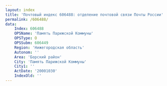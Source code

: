 ```yaml
---
layout: index
title: 'Почтовый индекс 606488: отделение почтовой связи Почты России'
permalink: /606488/
data:
    Index: 606488
    OPSName: 'Память Парижской Коммуны'
    OPSType: О
    OPSSubm: 606449
    Region: 'Нижегородская область'
    Autonom: ''
    Area: 'Борский район'
    City: 'Память Парижской Коммуны'
    City1: ''
    ActDate: '20001030'
    IndexOld: ''
---
```

